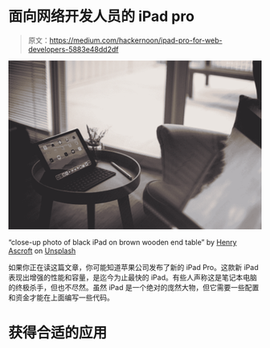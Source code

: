 # 面向网络开发人员的 iPad pro

> 原文：<https://medium.com/hackernoon/ipad-pro-for-web-developers-5883e48dd2df>

![](img/53dd7f0c602c4742cbea6af645d7e875.png)

“close-up photo of black iPad on brown wooden end table” by [Henry Ascroft](https://unsplash.com/@henryascroft?utm_source=medium&utm_medium=referral) on [Unsplash](https://unsplash.com?utm_source=medium&utm_medium=referral)

如果你正在读这篇文章，你可能知道苹果公司发布了新的 iPad Pro。这款新 iPad 表现出增强的性能和容量，是迄今为止最快的 iPad。有些人声称这是笔记本电脑的终极杀手，但也不尽然。虽然 iPad 是一个绝对的庞然大物，但它需要一些配置和资金才能在上面编写一些代码。

# 获得合适的应用